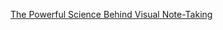 [The Powerful Science Behind Visual Note-Taking ](https://inkfactorystudio.com/blog/powerful-science-behind-visual-notetaking/)

